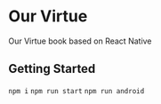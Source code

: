 # Our Virtue

Our Virtue book based on React Native

## Getting Started

`npm i`
`npm run start`
`npm run android`
